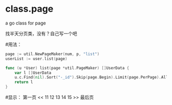class.page
==========

a go class for page 

找半天分页类，没有？自己写一个吧

#用法：


```go
page := util.NewPageMaker(num, p, "list")
userList := user.list(page)
```

```go
func (u *User) list(page *util.PageMaker) []UserData {
    var l []UserData
    u.c.Find(nil).Sort("-_id").Skip(page.Begin).Limit(page.PerPage).All(&l)
    return l
}
```


#显示：
第一页 << 11 12 13 14 15 >> 最后页
